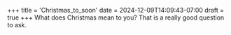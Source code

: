 +++
title = 'Christmas_to_soon'
date = 2024-12-09T14:09:43-07:00
draft = true
+++
What does Christmas mean to you? That is a really good question to ask. 